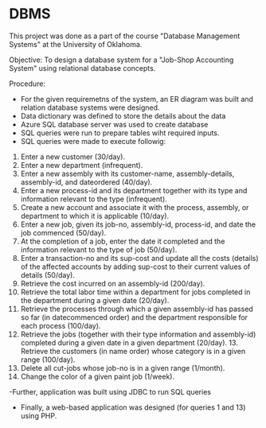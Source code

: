 # DBMS
This project was done as a part of the course "Database Management Systems" at the University of Oklahoma.

Objective: To design a database system for a "Job-Shop Accounting System" using relational database concepts.

Procedure:
- For the given requiremetns of the system, an ER diagram was built and relation database systems were designed.
- Data dictionary was defined to store the details about the data
- Azure SQL database server was used to create database
- SQL queries were run to prepare tables wiht required inputs.
- SQL queries were made to execute followig:

1. Enter a new customer (30/day).
2. Enter a new department (infrequent).
3. Enter a new assembly with its customer-name, assembly-details, assembly-id, and dateordered (40/day).
4. Enter a new process-id and its department together with its type and information relevant to the type (infrequent).
5. Create a new account and associate it with the process, assembly, or department to which it is applicable (10/day).
6. Enter a new job, given its job-no, assembly-id, process-id, and date the job commenced (50/day). 
7. At the completion of a job, enter the date it completed and the information relevant to the type of job (50/day).
8. Enter a transaction-no and its sup-cost and update all the costs (details) of the affected accounts by adding sup-cost to their current values of details (50/day).
9. Retrieve the cost incurred on an assembly-id (200/day). 
10. Retrieve the total labor time within a department for jobs completed in the department during a given date (20/day).
11. Retrieve the processes through which a given assembly-id has passed so far (in datecommenced order) and the department responsible for each process (100/day).
12. Retrieve the jobs (together with their type information and assembly-id) completed during a given date in a given department (20/day). 13. Retrieve the customers (in name order) whose category is in a given range (100/day). 
14. Delete all cut-jobs whose job-no is in a given range (1/month).
15. Change the color of a given paint job (1/week).

-Further, application was built using JDBC to run SQL queries
- Finally, a web-based application was designed (for queries 1 and 13) using PHP.
